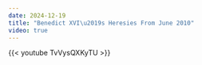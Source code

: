 ```yaml
---
date: 2024-12-19
title: "Benedict XVI\u2019s Heresies From June 2010"
video: true
---
```



{{< youtube TvVysQXKyTU >}}
